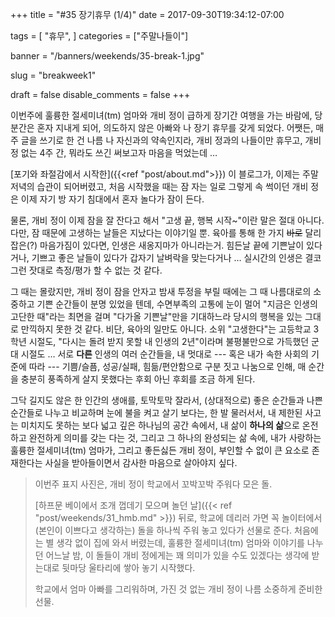 +++
title = "#35 장기휴무 (1/4)"
date = 2017-09-30T19:34:12-07:00

tags = [
  "휴무",
]
categories = ["주말나들이"]

banner = "/banners/weekends/35-break-1.jpg"

slug = "breakweek1"

draft = false
disable_comments = false
+++

이번주에 훌륭한 절세미녀(tm) 엄마와 개비 정이 급하게 장기간 여행을 가는 바람에,
당분간은 혼자 지내게 되어, 의도하지 않은 아빠와 나 장기 휴무를 갖게 되었다.
어쨋든, 매주 글을 쓰기로 한 건 나름 나 자신과의 약속인지라, 개비 정과의
나들이만 휴무고, 개비 정 없는 4주 간, 뭐라도 쓰긴 써보고자 마음을 먹었는데 …

<!--more-->

[포기와 좌절감에서 시작한]({{<ref "post/about.md">}}) 이 블로그가, 이제는
주말 저녁의 습관이 되어버렸고, 처음 시작했을 때는 잠 자는 일로 그렇게 속 썩이던
개비 정은 이제 자기 방 자기 침대에서 혼자 놀다가 잠이 든다.

물론, 개비 정이 이제 잠을 잘 잔다고 해서 "고생 끝, 행복 시작~"이란 말은 절대
아니다. 다만, 잠 때문에 고생하는 날들은 지났다는 이야기일 뿐.
육아를 통해 한 가지 ~~바로~~ 달리 잡은(?) 마음가짐이 있다면, 인생은 새옹지마가
아니라는거. 힘든날 끝에 기쁜날이 있다거나, 기쁘고 좋은 날들이 있다가 갑자기
날벼락을 맞는다거나 … 실시간의 인생은 결코 그런 잣대로 측정/평가 할 수 없는
것 같다.

그 때는 몰랐지만, 개비 정이 잠을 안자고 밤새 투정을 부릴 때에는 그 때 나름대로의
소중하고 기쁜 순간들이 분명 있었을 텐데, 수면부족의 고통에 눈이 멀어 "지금은
인생의 고단한 때"라는 최면을 걸며 "다가올 기쁜날"만을 기대하느라 당시의 행복을
있는 그대로 만끽하지 못한 것 같다. 비단, 육아의 일만도 아니다. 소위
"고생한다"는 고등학교 3학년 시절도, "다시는 돌려 받지 못할 내 인생의
2년"이라며 불평불만으로 가득했던 군대 시절도 … 서로 **다른** 인생의 여러
순간들을, 내 멋대로 --- 혹은 내가 속한 사회의 기준에 따라 --- 기쁨/슬픔,
성공/실패, 힘듦/편안함으로 구분 짓고 나눔으로 인해, 매 순간을 충분히 풍족하게
살지 못했다는 후회 아닌 후회를 조금 하게 된다.

그닥 길지도 않은 한 인간의 생애를, 토막토막 잘라서, (상대적으로) 좋은 순간들과
나쁜 순간들로 나누고 비교하며 눈에 불을 켜고 살기 보다는, 한 발 물러서서, 내
제한된 사고는 미치지도 못하는 보다 넓고 깊은 하나님의 공간 속에서, 내 삶이
**하나의 삶**으로 온전하고 완전하게 의미를 갖는 다는 것, 그리고 그 하나의
완성되는 삶 속에, 내가 사랑하는 훌륭한 절세미녀(tm) 엄마가, 그리고 좋든싫든
개비 정이, 부인할 수 없이 큰 요소로 존재한다는 사실을 받아들이면서 감사한
마음으로 살아야지 싶다.

> 이번주 표지 사진은, 개비 정이 학교에서 꼬박꼬박 주워다 모은 돌.
>
> [하프문 베이에서 조개 껍데기 모으며 놀던 날]({{< ref "post/weekends/31_hmb.md" >}}) 뒤로, 학교에 데리러 가면 꼭 놀이터에서
> (본인이 이쁘다고 생각하는) 돌을 하나씩 주워 놓고 있다가 선물로 준다.
> 처음에는 별 생각 없이 집에 와서 버렸는데, 훌륭한 절세미녀(tm) 엄마와 이야기를
> 나누던 어느날 밤, 이 돌들이 개비 정에게는 꽤 의미가 있을 수도 있겠다는 생각에
> 받는대로 뒷마당 울타리에 쌓아 놓기 시작했다.
>
> 학교에서 엄마 아빠를 그리워하며, 가진 것 없는 개비 정이 나름 소중하게 준비한
> 선물.
